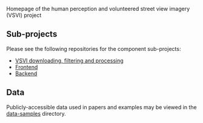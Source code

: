 Homepage of the human perception and volunteered street view imagery (VSVI) project

## Sub-projects

Please see the following repositories for the component sub-projects:
* [VSVI downloading, filtering and processing](https://github.com/Spatial-Data-Science-and-GEO-AI-Lab/percept-vsvi-filter) 
* [Frontend](https://github.com/Spatial-Data-Science-and-GEO-AI-Lab/percept-frontend)
* [Backend](https://github.com/Spatial-Data-Science-and-GEO-AI-Lab/percept-backend)

## Data

Publicly-accessible data used in papers and examples may be viewed in the [data-samples](data-samples) directory.
